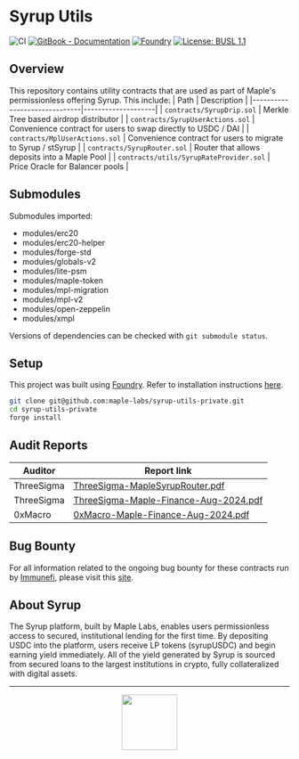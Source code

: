 # Syrup Utils

![CI](https://github.com/maple-labs/syrup-router-private/actions/workflows/ci.yml/badge.svg)
[![GitBook - Documentation](https://img.shields.io/badge/GitBook-Documentation-orange?logo=gitbook&logoColor=white)](https://syrup.gitbook.io/syrup)
[![Foundry][foundry-badge]][foundry]
[![License: BUSL 1.1](https://img.shields.io/badge/License-BUSL%201.1-blue.svg)](https://github.com/maple-labs/syrup-router-private/blob/main/LICENSE)

[foundry]: https://getfoundry.sh/
[foundry-badge]: https://img.shields.io/badge/Built%20with-Foundry-FFDB1C.svg

## Overview

This repository contains utility contracts that are used as part of Maple's permissionless offering Syrup. This include:
| Path                         | Description |
|------------------------------|--------------------|
| `contracts/SyrupDrip.sol` | Merkle Tree based airdrop distributor |
| `contracts/SyrupUserActions.sol` | Convenience contract for users to swap directly to USDC / DAI |
| `contracts/MplUserActions.sol` | Convenience contract for users to migrate to Syrup / stSyrup |
| `contracts/SyrupRouter.sol` | Router that allows deposits into a Maple Pool |
| `contracts/utils/SyrupRateProvider.sol` | Price Oracle for Balancer pools |
## Submodules

Submodules imported:
* modules/erc20
* modules/erc20-helper
* modules/forge-std
* modules/globals-v2
* modules/lite-psm
* modules/maple-token
* modules/mpl-migration
* modules/mpl-v2
* modules/open-zeppelin
* modules/xmpl

Versions of dependencies can be checked with `git submodule status`.

## Setup

This project was built using [Foundry](https://book.getfoundry.sh/). Refer to installation instructions [here](https://github.com/foundry-rs/foundry#installation).

```sh
git clone git@github.com:maple-labs/syrup-utils-private.git
cd syrup-utils-private
forge install
```

## Audit Reports

| Auditor | Report link |
|---|---|
| ThreeSigma | [ThreeSigma-MapleSyrupRouter.pdf](https://github.com/maple-labs/syrup-utils-private/blob/main/audits/ThreeSigma-MapleSyrupRouter.pdf) |
| ThreeSigma | [ThreeSigma-Maple-Finance-Aug-2024.pdf](https://github.com/maple-labs/syrup-utils-private/blob/main/audits/ThreeSigma-Maple-Finance-Aug-2024.pdf) |
| 0xMacro | [0xMacro-Maple-Finance-Aug-2024.pdf](https://github.com/maple-labs/syrup-utils-private/blob/main/audits/0xMacro-Maple-Finance-Aug-2024.pdf) |


## Bug Bounty

For all information related to the ongoing bug bounty for these contracts run by [Immunefi](https://immunefi.com/), please visit this [site](https://immunefi.com/bounty/maple/).

## About Syrup

The Syrup platform, built by Maple Labs, enables users permissionless access to secured,
institutional lending for the first time. By depositing USDC into the platform, users receive
LP tokens (syrupUSDC) and begin earning yield immediately. All of the yield generated by
Syrup is sourced from secured loans to the largest institutions in crypto, fully collateralized
with digital assets.

---

<p align="center">
  <img src="https://github.com/maple-labs/syrup-router-private/assets/59924029/cfd855e7-82ad-41ec-b4ac-bd42c2a539c5" height="100" />
</p>
